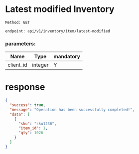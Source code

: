 # Latest modified Inventory


`Method: GET`

`endpoint: api/v1/inventory/item/latest-modified`

### parameters:
| Name        | Type            | mandatory |
|-------------|-----------------|---------|
| client_id   | integer| Y       |


# response

```json
{
  "success": true,
  "message": "Operation has been successfully completed!",
  "data": [
    {
      "sku": "sku1236",
      "item_id": 1,
      "qty": 1026
    }
  ]
}
```